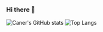 ### Hi there 👋
![Caner's GitHub stats](https://github-readme-stats-five-liart-94.vercel.app/api?username=DonutMasta&show_icons=true&theme=merko)
![Top Langs](https://github-readme-stats-five-liart-94.vercel.app/api/top-langs/?username=DonutMasta&layout=compact&hide=Jupyter%20Notebook&theme=merko)
<!--
**DonutMasta/DonutMasta** is a ✨ _special_ ✨ repository because its `README.md` (this file) appears on your GitHub profile.

Here are some ideas to get you started:

- 🔭 I’m currently working on ...
- 🌱 I’m currently learning ...
- 👯 I’m looking to collaborate on ...
- 🤔 I’m looking for help with ...
- 💬 Ask me about ...
- 📫 How to reach me: ...
- 😄 Pronouns: ...
- ⚡ Fun fact: ...
-->
